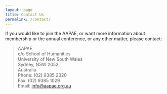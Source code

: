 ```yaml
---
layout: page
title: Contact Us
permalink: /contact/
---
```


If you would like to join the AAPAE, or want more information about membership or the annual conference, or any other matter, please contact:

> AAPAE  
> c/o School of Humanities  
> University of New South Wales  
> Sydney, NSW 2052  
> Australia  
> Phone: (02) 9385 2320  
> Fax: (02) 9385 1029  
> Email: info@aapae.org.au

